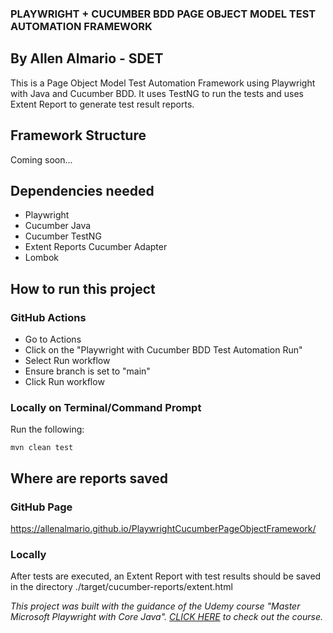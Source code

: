 ### PLAYWRIGHT + CUCUMBER BDD PAGE OBJECT MODEL TEST AUTOMATION FRAMEWORK
## By Allen Almario - SDET

This is a Page Object Model Test Automation Framework using Playwright with Java and Cucumber BDD. It uses TestNG to run the tests and uses Extent Report to generate test result reports.

## Framework Structure
Coming soon...

## Dependencies needed
- Playwright
- Cucumber Java
- Cucumber TestNG
- Extent Reports Cucumber Adapter
- Lombok

## How to run this project

### GitHub Actions
- Go to Actions
- Click on the "Playwright with Cucumber BDD Test Automation Run"
- Select Run workflow
- Ensure branch is set to "main"
- Click Run workflow

### Locally on Terminal/Command Prompt
Run the following:

```
mvn clean test
```

## Where are reports saved

### GitHub Page
https://allenalmario.github.io/PlaywrightCucumberPageObjectFramework/

### Locally
After tests are executed, an Extent Report with test results should be saved in the directory
./target/cucumber-reports/extent.html

*This project was built with the guidance of the Udemy course "Master Microsoft Playwright with Core Java". [CLICK HERE](https://www.udemy.com/course/playwright-java-tutorial/) to check out the course.*